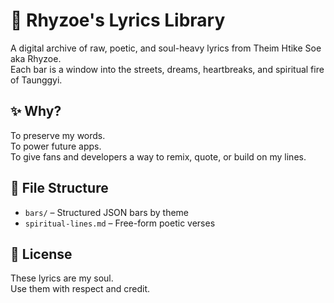 # 🎤 Rhyzoe's Lyrics Library

A digital archive of raw, poetic, and soul-heavy lyrics from Theim Htike Soe aka Rhyzoe.  
Each bar is a window into the streets, dreams, heartbreaks, and spiritual fire of Taunggyi.

## ✨ Why?

To preserve my words.  
To power future apps.  
To give fans and developers a way to remix, quote, or build on my lines.

## 📂 File Structure

- `bars/` – Structured JSON bars by theme
- `spiritual-lines.md` – Free-form poetic verses

## 📜 License

These lyrics are my soul.  
Use them with respect and credit.

